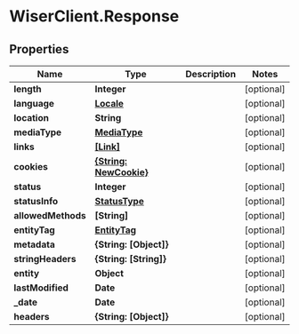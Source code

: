 # WiserClient.Response

## Properties
Name | Type | Description | Notes
------------ | ------------- | ------------- | -------------
**length** | **Integer** |  | [optional] 
**language** | [**Locale**](Locale.md) |  | [optional] 
**location** | **String** |  | [optional] 
**mediaType** | [**MediaType**](MediaType.md) |  | [optional] 
**links** | [**[Link]**](Link.md) |  | [optional] 
**cookies** | [**{String: NewCookie}**](NewCookie.md) |  | [optional] 
**status** | **Integer** |  | [optional] 
**statusInfo** | [**StatusType**](StatusType.md) |  | [optional] 
**allowedMethods** | **[String]** |  | [optional] 
**entityTag** | [**EntityTag**](EntityTag.md) |  | [optional] 
**metadata** | **{String: [Object]}** |  | [optional] 
**stringHeaders** | **{String: [String]}** |  | [optional] 
**entity** | **Object** |  | [optional] 
**lastModified** | **Date** |  | [optional] 
**_date** | **Date** |  | [optional] 
**headers** | **{String: [Object]}** |  | [optional] 


